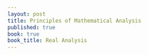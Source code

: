 ```yaml
---
layout: post
title: Principles of Mathematical Analysis
published: true
book: true
book_title: Real Analysis
---
```

